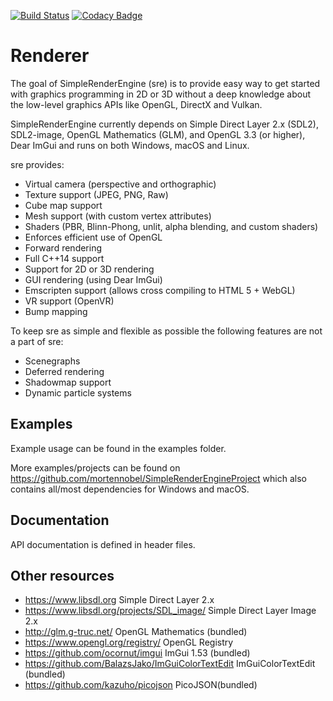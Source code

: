 [![Build Status](https://travis-ci.org/mortennobel/SimpleRenderEngine.svg?branch=master)](https://travis-ci.org/mortennobel/SimpleRenderEngine)
[![Codacy Badge](https://api.codacy.com/project/badge/Grade/86403818b8b54161a6fef03248c0b828)](https://www.codacy.com/app/mortennobel/SimpleRenderEngine?utm_source=github.com&amp;utm_medium=referral&amp;utm_content=mortennobel/SimpleRenderEngine&amp;utm_campaign=Badge_Grade)

# Renderer

The goal of SimpleRenderEngine (sre) is to provide easy way to get started with graphics 
programming in 2D or 3D without a deep knowledge about the low-level graphics APIs like 
OpenGL, DirectX and Vulkan.
 
SimpleRenderEngine currently depends on Simple Direct Layer 2.x (SDL2), SDL2-image, OpenGL Mathematics (GLM), and OpenGL 
3.3 (or higher), Dear ImGui and runs on both Windows, macOS and Linux.
 
sre provides:
 * Virtual camera (perspective and orthographic)
 * Texture support (JPEG, PNG, Raw)
 * Cube map support
 * Mesh support (with custom vertex attributes)
 * Shaders (PBR, Blinn-Phong, unlit, alpha blending, and custom shaders)
 * Enforces efficient use of OpenGL
 * Forward rendering
 * Full C++14 support
 * Support for 2D or 3D rendering
 * GUI rendering (using Dear ImGui)
 * Emscripten support (allows cross compiling to HTML 5 + WebGL)
 * VR support (OpenVR)
 * Bump mapping

To keep sre as simple and flexible as possible the following features are not a part of sre:
 * Scenegraphs
 * Deferred rendering
 * Shadowmap support
 * Dynamic particle systems

## Examples
 
Example usage can be found in the examples folder.

More examples/projects can be found on https://github.com/mortennobel/SimpleRenderEngineProject which also contains
all/most dependencies for Windows and macOS.

## Documentation

API documentation is defined in header files.
 
## Other resources
 
 * https://www.libsdl.org Simple Direct Layer 2.x 
 * https://www.libsdl.org/projects/SDL_image/ Simple Direct Layer Image 2.x
 * http://glm.g-truc.net/ OpenGL Mathematics (bundled)
 * https://www.opengl.org/registry/ OpenGL Registry
 * https://github.com/ocornut/imgui ImGui 1.53 (bundled)
 * https://github.com/BalazsJako/ImGuiColorTextEdit ImGuiColorTextEdit (bundled)
 * https://github.com/kazuho/picojson PicoJSON(bundled)
 
